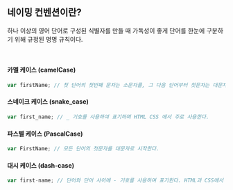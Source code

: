 ## 네이밍 컨벤션이란?
하나 이상의 영어 단어로 구성된 식별자를 만들 때 가독성이 좋게 단어를 한눈에 구분하기 위해 규정된 명명 규칙이다.


<br/>


#### 카멜 케이스 (camelCase)
```javascript
var firstName; // 첫 단어의 첫번째 문자는 소문자를, 그 다음 단어부터 첫문자는 대문자로 표기한다. JS에서 사용한다.
```



#### 스네이크 케이스 (snake_case)
```javascript
var first_name; // _ 기호를 사용하여 표기하며 HTML CSS 에서 주로 사용한다.
```




#### 파스텔 케이스 (PascalCase)
```javascript
var FirstName; // 모든 단어의 첫문자를 대문자로 시작한다.
```




#### 대시 케이스 (dash-case)
```javascript
var first-name; // 단어와 단어 사이에 - 기호를 사용하여 표기한다. HTML과 CSS에서 주로 사용된다.
```
